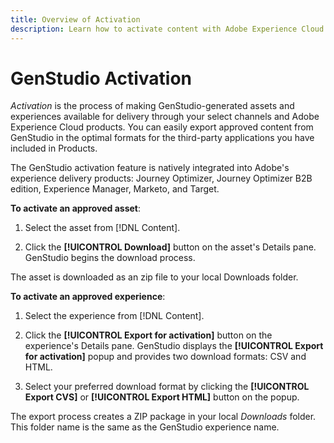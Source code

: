 ```yaml
---
title: Overview of Activation
description: Learn how to activate content with Adobe Experience Cloud and third-party applications.
---
```


# GenStudio Activation

_Activation_ is the process of making GenStudio-generated assets and experiences available for delivery through your select channels and Adobe Experience Cloud products. You can easily export approved content from GenStudio in the optimal formats for the third-party applications you have included in Products.

The GenStudio activation feature is natively integrated into Adobe's experience delivery products: Journey Optimizer, Journey Optimizer B2B edition, Experience Manager, Marketo, and Target.

**To activate an approved asset**:

1. Select the asset from [!DNL Content].

1. Click the **[!UICONTROL Download]** button on the asset's Details pane. GenStudio begins the download process. 

The asset is downloaded as an zip file to your local Downloads folder.

**To activate an approved experience**:

1. Select the experience from [!DNL Content]. 

1. Click the **[!UICONTROL Export for activation]** button on the experience's Details pane. GenStudio displays the **[!UICONTROL Export for activation]** popup and provides two download formats: CSV and HTML.

1. Select your preferred download format by clicking the **[!UICONTROL Export CVS]** or **[!UICONTROL Export HTML]** button on the popup.

The export process creates a ZIP package in your local _Downloads_ folder. This folder name is the same as the GenStudio experience name.
